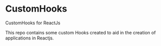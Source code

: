 # CustomHooks
CustomHooks for ReactJs

This repo contains some custom Hooks created to aid in the creation of applications in Reactjs.
